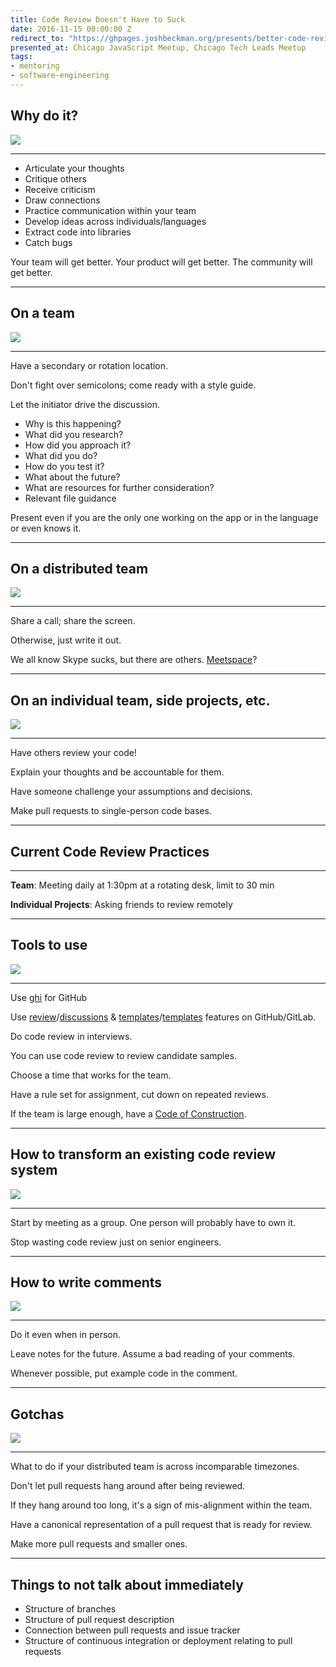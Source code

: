 ```yaml
---
title: Code Review Doesn't Have to Suck
date: 2016-11-15 00:00:00 Z
redirect_to: "https://ghpages.joshbeckman.org/presents/better-code-review"
presented_at: Chicago JavaScript Meetup, Chicago Tech Leads Meetup
tags:
- mentoring
- software-engineering
---
```


## Why do it?

![](http://i.giphy.com/hvM1tC6CPba5a.gif)

---

- Articulate your thoughts
- Critique others
- Receive criticism
- Draw connections 
- Practice communication within your team
- Develop ideas across individuals/languages
- Extract code into libraries
- Catch bugs

Your team will get better. Your product will get better. The community will get better. 


---


## On a team

![](http://i.giphy.com/1264KaMcpCzySY.gif)

---

Have a secondary or rotation location.

Don't fight over semicolons; come ready with a style guide.

Let the initiator drive the discussion.  

- Why is this happening?
- What did you research?
- How did you approach it?
- What did you do?
- How do you test it?
- What about the future?
- What are resources for further consideration?
- Relevant file guidance

Present even if you are the only one working on the app or in the language or even knows it. 


---


## On a distributed team

![](http://i.giphy.com/3o7TKHr47g10ixHpvy.gif)

---

Share a call; share the screen.

Otherwise, just write it out.

We all know Skype sucks, but there are others. [Meetspace][0]?


---


## On an individual team, side projects, etc.

![](http://i.giphy.com/VfyC5j7sR4cso.gif)

---

Have others review your code!

Explain your thoughts and be accountable for them.

Have someone challenge your assumptions and decisions. 

Make pull requests to single-person code bases. 


---

## Current Code Review Practices

---

__Team__: Meeting daily at 1:30pm at a rotating desk, limit to 30 min

__Individual Projects__: Asking friends to review remotely


---


## Tools to use

![](http://i.giphy.com/3hQ0hZDo4QhR6.gif)

---

Use [ghi][1] for GitHub

Use [review][5]/[discussions][6] & [templates][4]/[templates][3] features on GitHub/GitLab. 

Do code review in interviews. 

You can use code review to review candidate samples. 

Choose a time that works for the team.

Have a rule set for assignment, cut down on repeated reviews. 

If the team is large enough, have a [Code of Construction][2].


---


## How to transform an existing code review system

![](http://i.giphy.com/hwDQrYvbyqgBq.gif)

 ---

Start by meeting as a group. One person will probably have to own it. 

Stop wasting code review just on senior engineers.


---


## How to write comments

![](http://i.giphy.com/xHAc8lG6pPH8I.gif)

---

Do it even when in person.

Leave notes for the future. Assume a bad reading of your comments. 

Whenever possible, put example code in the comment. 


---


## Gotchas

![](http://i.giphy.com/EyNdkaG6plg4w.gif)

---

What to do if your distributed team is across incomparable timezones.

Don't let pull requests hang around after being reviewed.

If they hang around too long, it's a sign of mis-alignment within the team.

Have a canonical representation of a pull request that is ready for review. 

Make more pull requests and smaller ones. 


---


## Things to not talk about immediately 

- Structure of branches
- Structure of pull request description
- Connection between pull requests and issue tracker
- Structure of continuous integration or deployment relating to pull requests


[0]: http://www.meetspaceapp.com
[1]: https://github.com/stephencelis/ghi
[2]: https://rfc.zeromq.org/spec:22/C4/
[3]: https://gitlab.com/help/customization/issue_and_merge_request_template.md
[4]: https://help.github.com/articles/creating-a-pull-request-template-for-your-repository/
[5]: https://help.github.com/articles/about-pull-request-reviews/
[6]: https://docs.gitlab.com/ce/user/project/merge_requests/merge_request_discussion_resolution.html

